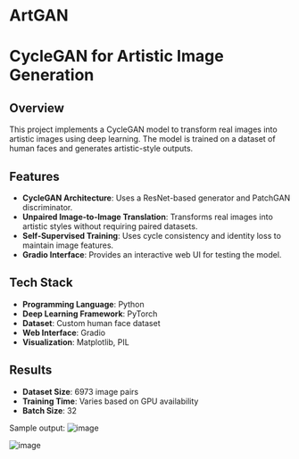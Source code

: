 # ArtGAN
# CycleGAN for Artistic Image Generation

## Overview
This project implements a CycleGAN model to transform real images into artistic images using deep learning. The model is trained on a dataset of human faces and generates artistic-style outputs.

## Features
- **CycleGAN Architecture**: Uses a ResNet-based generator and PatchGAN discriminator.
- **Unpaired Image-to-Image Translation**: Transforms real images into artistic styles without requiring paired datasets.
- **Self-Supervised Training**: Uses cycle consistency and identity loss to maintain image features.
- **Gradio Interface**: Provides an interactive web UI for testing the model.

## Tech Stack
- **Programming Language**: Python
- **Deep Learning Framework**: PyTorch
- **Dataset**: Custom human face dataset
- **Web Interface**: Gradio
- **Visualization**: Matplotlib, PIL

## Results
- **Dataset Size**: 6973 image pairs
- **Training Time**: Varies based on GPU availability
- **Batch Size**: 32

Sample output:
![image](https://github.com/user-attachments/assets/5cd0ed92-423d-4a10-a631-f4a5e7f1dfd9)

![image](https://github.com/user-attachments/assets/4ef7cd83-0893-43ef-b7f0-33dacd66cd92)
